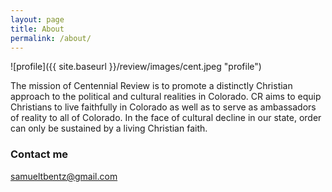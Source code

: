 ```yaml
---
layout: page
title: About
permalink: /about/
---
```


![profile]({{ site.baseurl }}/review/images/cent.jpeg "profile")

The mission of Centennial Review is to promote a distinctly Christian approach to the political and cultural realities in Colorado. CR aims to equip Christians to live faithfully in Colorado as well as to serve as ambassadors of reality to all of Colorado. In the face of cultural decline in our state, order can only be sustained by a living Christian faith.

### Contact me

[samueltbentz@gmail.com](mailto:samueltbentz@gmail.com)
